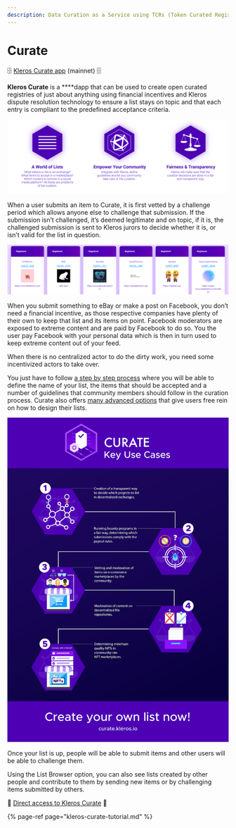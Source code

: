 ```yaml
---
description: Data Curation as a Service using TCRs (Token Curated Registries)
---
```


# Curate

🗄️ [Kleros Curate app](https://curate.kleros.io/) \(mainnet\) 🗄️  
  
**Kleros Curate** is a ****dapp that can be used to create open curated registries of just about anything using financial incentives and Kleros dispute resolution technology to ensure a list stays on topic and that each entry is compliant to the predefined acceptance criteria.

![](../../.gitbook/assets/curate.png)

When a user submits an item to Curate, it is first vetted by a challenge period which allows anyone else to challenge that submission. If the submission isn’t challenged, it’s deemed legitimate and on topic, if it is, the challenged submission is sent to Kleros jurors to decide whether it is, or isn’t valid for the list in question.

![](../../.gitbook/assets/image%20%287%29.png)

When you submit something to eBay or make a post on Facebook, you don’t need a financial incentive, as those respective companies have plenty of their own to keep that list and its items on point. Facebook moderators are exposed to extreme content and are paid by Facebook to do so. You the user pay Facebook with your personal data which is then in turn used to keep extreme content out of your feed.

When there is no centralized actor to do the dirty work, you need some incentivized actors to take over.

You just have to follow [a step by step process](https://kleros.gitbook.io/docs/products/curate/kleros-curate-tutorial) where you will be able to define the name of your list, the items that should be accepted and a number of guidelines that community members should follow in the curation process. Curate also offers [many advanced options](https://blog.kleros.io/choosing-parameters-in-kleros-curate/) that give users free rein on how to design their lists.

![](../../.gitbook/assets/image%20%2811%29.png)

Once your list is up, people will be able to submit items and other users will be able to challenge them.

Using the List Browser option, you can also see lists created by other people and contribute to them by sending new items or by challenging items submitted by others.

📝 [Direct access to Kleros Curate](https://curate.kleros.io/) 📝

{% page-ref page="kleros-curate-tutorial.md" %}

